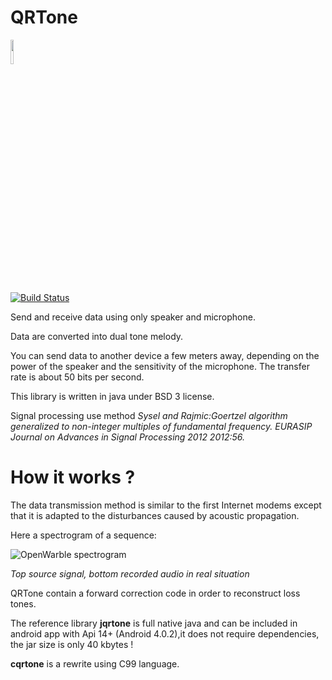 # QRTone
<img src="./icon.svg" width="10%" height="10%">

[![Build Status](https://travis-ci.org/Ifsttar/qrtone.svg?branch=master)](https://travis-ci.org/Ifsttar/qrtone)

Send and receive data using only speaker and microphone.

Data are converted into dual tone melody.

You can send data to another device a few meters away, depending on the power of the speaker and the sensitivity of the microphone. The transfer rate is about 50 bits per second.

This library is written in java under BSD 3 license.

Signal processing use method *Sysel and Rajmic:Goertzel algorithm generalized to non-integer multiples of fundamental frequency. EURASIP Journal on Advances in Signal Processing 2012 2012:56.*

# How it works ?

The data transmission method is similar to the first Internet modems except that it is adapted to the disturbances caused by acoustic propagation.

Here a spectrogram of a sequence:

![OpenWarble spectrogram](noise.png)

*Top source signal, bottom recorded audio in real situation*

QRTone contain a forward correction code in order to reconstruct loss tones.

The reference library **jqrtone** is full native java and can be included in android app with Api 14+ (Android 4.0.2),it does not require dependencies, the jar size is only 40 kbytes !

**cqrtone** is a rewrite using C99 language.
